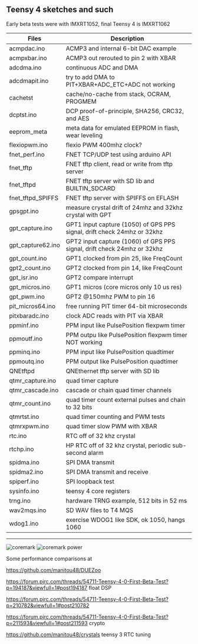 ##  Teensy 4 sketches and such 

Early beta tests were with IMXRT1052, final Teensy 4 is IMXRT1062

Files | Description
---|---
acmpdac.ino  |    ACMP3 and internal 6-bit DAC example
acmpxbar.ino |    ACMP3 out rerouted to pin 2 with XBAR
adcdma.ino   |    continuous ADC and DMA
adcdmapit.ino|    try to add DMA to PIT+XBAR+ADC_ETC+ADC  not working
cachetst     |    cache/no-cache from stack, OCRAM, PROGMEM
dcptst.ino   |    DCP proof-of-principle, SHA256, CRC32, and AES 
eeprom_meta |  meta data for emulated EEPROM in flash, wear leveling
flexiopwm.ino |    flexio PWM 400mhz clock?
fnet_perf.ino |  FNET TCP/UDP test using arduino API
fnet_tftp  | FNET tftp client, read or write from tftp server
fnet_tftpd  | FNET tftp server with SD lib and BUILTIN_SDCARD
fnet_tftpd_SPIFFS  | FNET tftp server with SPIFFS on EFLASH
gpsgpt.ino   |    measure crystal drift of 24mhz and 32khz crystal with GPT
gpt_capture.ino | GPT1 input capture (1050) of GPS PPS signal, drift check 24mhz or 32khz
gpt_capture62.ino | GPT2 input capture (1060) of GPS PPS signal, drift check 24mhz or 32khz
gpt_count.ino   | GPT1 clocked from pin 25, like FreqCount
gpt2_count.ino   | GPT2 clocked from pin 14, like FreqCount
gpt_isr.ino  |  GPT2 compare interrupt
gpt_micros.ino |  GPT1 micros (core micros only 10 us res)
gpt_pwm.ino | GPT2 @150mhz PWM to pin 16
pit_micros64.ino | free running PIT timer 64-bit microseconds
pitxbaradc.ino |  clock ADC reads with PIT via XBAR
ppminf.ino | PPM input like PulsePosition flexpwm timer
ppmoutf.ino | PPM outpu like PulsePosition flexpwm timer NOT working
ppminq.ino | PPM input like PulsePosition quadtimer
ppmoutq.ino | PPM output like PulsePosition quadtimer
QNEtftpd | QNEthernet tftp server with SD lib
qtmr_capture.ino |quad timer capture
qtmr_cascade.ino | cascade or chain quad timer channels
qtmr_count.ino    |  quad timer count external pulses and chain to 32 bits
qtmrtst.ino    |  quad timer counting and PWM tests
qtmrxpwm.ino | quad timer slow PWM with XBAR
rtc.ino        |  RTC off of 32 khz crystal
rtchp.ino      |  HP RTC off of 32 khz crystal, periodic sub-second alarm
spidma.ino     |  SPI DMA transmit
spidma2.ino    |  SPI DMA transmit and receive
spiperf.ino   |  SPI loopback test
sysinfo.ino    |  teensy 4 core registers
trng.ino       |  hardware TRNG example, 512 bits in 52 ms
wav2mqs.ino    |  SD WAV files to T4 MQS
wdog1.ino    |  exercise WDOG1 like SDK, ok 1050, hangs 1060

--------
![coremark](coremark.png)
![coremark power](coremarka.png)

Some performance comparisons at

   https://github.com/manitou48/DUEZoo

   https://forum.pjrc.com/threads/54711-Teensy-4-0-First-Beta-Test?p=194187&viewfull=1#post194187 float DSP

   https://forum.pjrc.com/threads/54711-Teensy-4-0-First-Beta-Test?p=210782&viewfull=1#post210782

   https://forum.pjrc.com/threads/54711-Teensy-4-0-First-Beta-Test?p=211593&viewfull=1#post211593  crypto

   https://github.com/manitou48/crystals   teensy 3 RTC tuning
